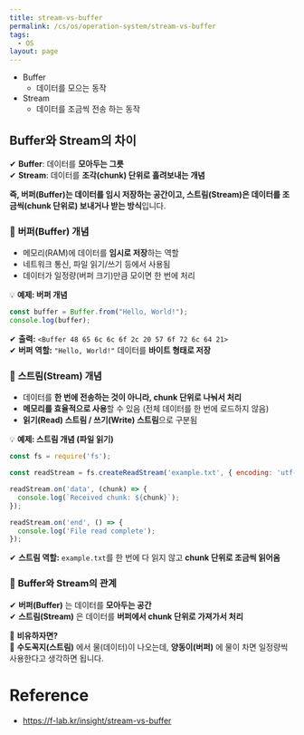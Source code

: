 ```yaml
---
title: stream-vs-buffer
permalink: /cs/os/operation-system/stream-vs-buffer
tags:
  - OS
layout: page
---
```


- Buffer
	- 데이터를 모으는 동작
- Stream
	- 데이터를 조금씩 전송 하는 동작

## Buffer와 Stream의 차이

✔ **Buffer**: 데이터를 **모아두는 그릇**  
✔ **Stream**: 데이터를 **조각(chunk) 단위로 흘려보내는 개념**

**즉, 버퍼(Buffer)는 데이터를 임시 저장하는 공간이고, 스트림(Stream)은 데이터를 조금씩(chunk 단위로) 보내거나 받는 방식**입니다.

### 🎯 **버퍼(Buffer) 개념**

- 메모리(RAM)에 데이터를 **임시로 저장**하는 역할
- 네트워크 통신, 파일 읽기/쓰기 등에서 사용됨
- 데이터가 일정량(버퍼 크기)만큼 모이면 한 번에 처리

💡 **예제: 버퍼 개념**

```js
const buffer = Buffer.from("Hello, World!");
console.log(buffer);
```

✔ **출력:** `<Buffer 48 65 6c 6c 6f 2c 20 57 6f 72 6c 64 21>`  
✔ **버퍼 역할:** `"Hello, World!"` 데이터를 **바이트 형태로 저장**

### 🎯 **스트림(Stream) 개념**

- 데이터를 **한 번에 전송하는 것이 아니라, chunk 단위로 나눠서 처리**
- **메모리를 효율적으로 사용**할 수 있음 (전체 데이터를 한 번에 로드하지 않음)
- **읽기(Read) 스트림 / 쓰기(Write) 스트림**으로 구분됨

💡 **예제: 스트림 개념 (파일 읽기)**

```js
const fs = require('fs');

const readStream = fs.createReadStream('example.txt', { encoding: 'utf-8' });

readStream.on('data', (chunk) => {
  console.log(`Received chunk: ${chunk}`);
});

readStream.on('end', () => {
  console.log('File read complete');
});
```

✔ **스트림 역할:** `example.txt`를 한 번에 다 읽지 않고 **chunk 단위로 조금씩 읽어옴**

### 🎯 **Buffer와 Stream의 관계**

✔ **버퍼(Buffer)** 는 데이터를 **모아두는 공간**  
✔ **스트림(Stream)** 은 데이터를 **버퍼에서 chunk 단위로 가져가서 처리**

📌 **비유하자면?**  
🚰 **수도꼭지(스트림)** 에서 물(데이터)이 나오는데, **양동이(버퍼)** 에 물이 차면 일정량씩 사용한다고 생각하면 됩니다.



# Reference

- https://f-lab.kr/insight/stream-vs-buffer




